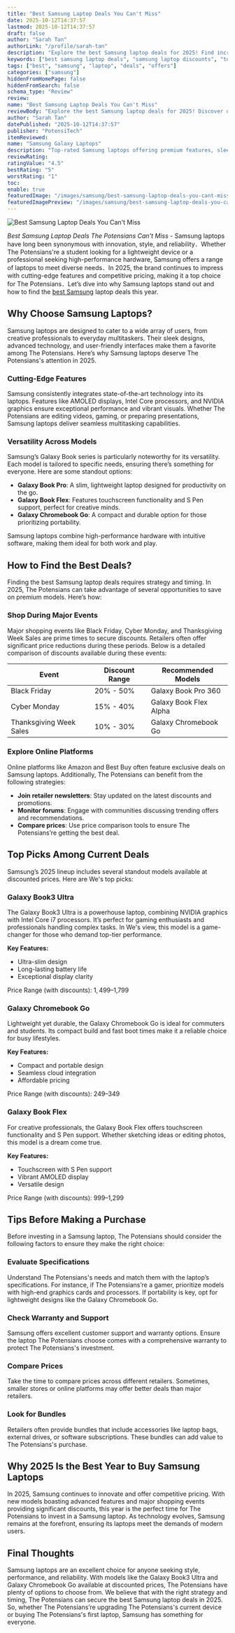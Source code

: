 ```yaml
---
title: "Best Samsung Laptop Deals You Can't Miss"
date: 2025-10-12T14:37:57
lastmod: 2025-10-12T14:37:57
draft: false
author: "Sarah Tan"
authorLink: "/profile/sarah-tan"
description: "Explore the best Samsung laptop deals for 2025! Find incredible discounts on top-rated models and choose the perfect laptop for your needs."
keywords: ["best samsung laptop deals", "samsung laptop discounts", "top samsung laptop offers"]
tags: ["best", "samsung", "laptop", "deals", "offers"]
categories: ["samsung"]
hiddenFromHomePage: false
hiddenFromSearch: false
schema_type: "Review"
review:
name: "Best Samsung Laptop Deals You Can't Miss"
reviewBody: "Explore the best Samsung laptop deals for 2025! Discover discounted prices on high-performance laptops like the Galaxy Book series and more. Perfect for students, professionals, and tech enthusiasts."
author: "Sarah Tan"
datePublished: "2025-10-12T14:37:57"
publisher: "PotensiTech"
itemReviewed:
name: "Samsung Galaxy Laptops"
description: "Top-rated Samsung laptops offering premium features, sleek designs, and excellent performance at unbeatable prices."
reviewRating:
ratingValue: "4.5"
bestRating: "5"
worstRating: "1"
toc:
enable: true
featuredImage: "/images/samsung/best-samsung-laptop-deals-you-cant-miss.jpg"
featuredImagePreview: "/images/samsung/best-samsung-laptop-deals-you-cant-miss.jpg"
---
```


![Best Samsung Laptop Deals You Can't Miss](/images/samsung/best-samsung-laptop-deals-you-cant-miss.jpg)


*Best Samsung Laptop Deals The Potensians Can't Miss* - Samsung laptops have long been synonymous with innovation, style, and reliability．Whether The Potensians're a student looking for a lightweight device or a professional seeking high-performance hardware, Samsung offers a range of laptops to meet diverse needs．In 2025, the brand continues to impress with cutting-edge features and competitive pricing, making it a top choice for The Potensians．Let’s dive into why Samsung laptops stand out and how to find the [best Samsung](/samsung/best-samsung-smartphone-with-fast-autofocus) laptop deals this year.

## Why Choose Samsung Laptops?

Samsung laptops are designed to cater to a wide array of users, from creative professionals to everyday multitaskers. Their sleek designs, advanced technology, and user-friendly interfaces make them a favorite among The Potensians. Here’s why Samsung laptops deserve The Potensians's attention in 2025.

### Cutting-Edge Features

Samsung consistently integrates state-of-the-art technology into its laptops. Features like AMOLED displays, Intel Core processors, and NVIDIA graphics ensure exceptional performance and vibrant visuals. Whether The Potensians are editing videos, gaming, or preparing presentations, Samsung laptops deliver seamless multitasking capabilities.

### Versatility Across Models

Samsung’s Galaxy Book series is particularly noteworthy for its versatility. Each model is tailored to specific needs, ensuring there’s something for everyone. Here are some standout options:

- **Galaxy Book Pro**: A slim, lightweight laptop designed for productivity on the go. 
- **Galaxy Book Flex**: Features touchscreen functionality and S Pen support, perfect for creative minds. 
- **Galaxy Chromebook Go**: A compact and durable option for those prioritizing portability.

Samsung laptops combine high-performance hardware with intuitive software, making them ideal for both work and play.

## How to Find the Best Deals?

Finding the best Samsung laptop deals requires strategy and timing. In 2025, The Potensians can take advantage of several opportunities to save on premium models. Here’s how:

### Shop During Major Events

Major shopping events like Black Friday, Cyber Monday, and Thanksgiving Week Sales are prime times to secure discounts. Retailers often offer significant price reductions during these periods. Below is a detailed comparison of discounts available during these events:

<div class="table-responsive">
<table class="html-table">
<thead>
<tr>
<th>Event</th>
<th>Discount Range</th>
<th>Recommended Models</th>
</tr>
</thead>
<tbody>
<tr>
<td>Black Friday</td>
<td>20% - 50%</td>
<td>Galaxy Book Pro 360</td>
</tr>
<tr>
<td>Cyber Monday</td>
<td>15% - 40%</td>
<td>Galaxy Book Flex Alpha</td>
</tr>
<tr>
<td>Thanksgiving Week Sales</td>
<td>10% - 30%</td>
<td>Galaxy Chromebook Go</td>
</tr>
</tbody>
</table>
</div>

### Explore Online Platforms

Online platforms like Amazon and Best Buy often feature exclusive deals on Samsung laptops. Additionally, The Potensians can benefit from the following strategies:

- __Join retailer newsletters__: Stay updated on the latest discounts and promotions. 
- __Monitor forums__: Engage with communities discussing trending offers and recommendations. 
- **Compare prices**: Use price comparison tools to ensure The Potensians’re getting the best deal.

## Top Picks Among Current Deals

Samsung’s 2025 lineup includes several standout models available at discounted prices. Here are We's top picks:

### Galaxy Book3 Ultra

The Galaxy Book3 Ultra is a powerhouse laptop, combining NVIDIA graphics with Intel Core i7 processors. It’s perfect for gaming enthusiasts and professionals handling complex tasks. In We's view, this model is a game-changer for those who demand top-tier performance.

**Key Features:** 
- Ultra-slim design 
- Long-lasting battery life 
- Exceptional display clarity 

Price Range (with discounts): $1,499–$1,799

### Galaxy Chromebook Go

Lightweight yet durable, the Galaxy Chromebook Go is ideal for commuters and students. Its compact build and fast boot times make it a reliable choice for busy lifestyles.

**Key Features:** 
- Compact and portable design 
- Seamless cloud integration 
- Affordable pricing 

Price Range (with discounts): $249–$349

### Galaxy Book Flex

For creative professionals, the Galaxy Book Flex offers touchscreen functionality and S Pen support. Whether sketching ideas or editing photos, this model is a dream come true.

**Key Features:** 
- Touchscreen with S Pen support 
- Vibrant AMOLED display 
- Versatile design 

Price Range (with discounts): $999–$1,299

## Tips Before Making a Purchase

Before investing in a Samsung laptop, The Potensians should consider the following factors to ensure they make the right choice:

### Evaluate Specifications

Understand The Potensians's needs and match them with the laptop’s specifications. For instance, if The Potensians’re a gamer, prioritize models with high-end graphics cards and processors. If portability is key, opt for lightweight designs like the Galaxy Chromebook Go.

### Check Warranty and Support

Samsung offers excellent customer support and warranty options. Ensure the laptop The Potensians choose comes with a comprehensive warranty to protect The Potensians's investment.

### Compare Prices

Take the time to compare prices across different retailers. Sometimes, smaller stores or online platforms may offer better deals than major retailers.

### Look for Bundles

Retailers often provide bundles that include accessories like laptop bags, external drives, or software subscriptions. These bundles can add value to The Potensians's purchase.

## Why 2025 Is the Best Year to Buy Samsung Laptops

In 2025, Samsung continues to innovate and offer competitive pricing. With new models boasting advanced features and major shopping events providing significant discounts, this year is the perfect time for The Potensians to invest in a Samsung laptop. As technology evolves, Samsung remains at the forefront, ensuring its laptops meet the demands of modern users.

## Final Thoughts

Samsung laptops are an excellent choice for anyone seeking style, performance, and reliability. With models like the Galaxy Book3 Ultra and Galaxy Chromebook Go available at discounted prices, The Potensians have plenty of options to choose from. We believe that with the right strategy and timing, The Potensians can secure the best Samsung laptop deals in 2025. So, whether The Potensians’re upgrading The Potensians's current device or buying The Potensians's first laptop, Samsung has something for everyone.